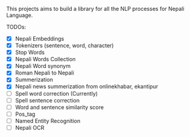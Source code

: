 This projects aims to build a library for all the NLP processes for Nepali Language.

TODOs:</br>
- [x] Nepali Embeddings 
- [x] Tokenizers (sentence, word, character) 
- [x] Stop Words
- [x] Nepali Words Collection 
- [x] Nepali Word synonym
- [x] Roman Nepali to Nepali
- [x] Summerization
- [x] Nepali news summerization from onlinekhabar, ekantipur
- [ ] Spell word correction (Currently)
- [ ] Spell sentence correction
- [ ] Word and sentence similarity score
- [ ] Pos_tag
- [ ] Named Entity Recognition
- [ ] Nepali OCR
